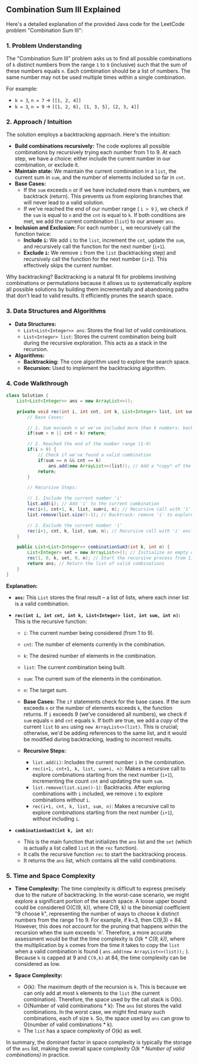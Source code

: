 ## Combination Sum III Explained

Here's a detailed explanation of the provided Java code for the LeetCode problem "Combination Sum III":

### 1. Problem Understanding

The "Combination Sum III" problem asks us to find all possible combinations of `k` distinct numbers from the range `1` to `9` (inclusive) such that the sum of these numbers equals `n`. Each combination should be a list of numbers.  The same number may not be used multiple times within a single combination.

For example:

*   `k = 3`, `n = 7`  -> `[[1, 2, 4]]`
*   `k = 3`, `n = 9`  -> `[[1, 2, 6], [1, 3, 5], [2, 3, 4]]`

### 2. Approach / Intuition

The solution employs a backtracking approach. Here's the intuition:

*   **Build combinations recursively:**  The code explores all possible combinations by recursively trying each number from 1 to 9.  At each step, we have a choice: either include the current number in our combination, or exclude it.
*   **Maintain state:** We maintain the current combination in a `list`, the current sum in `sum`, and the number of elements included so far in `cnt`.
*   **Base Cases:**
    *   If the `sum` exceeds `n` or if we have included more than `k` numbers, we backtrack (return). This prevents us from exploring branches that will never lead to a valid solution.
    *   If we've reached the end of our number range ( `i > 9` ), we check if the `sum` is equal to `n` and the `cnt` is equal to `k`. If both conditions are met, we add the current combination (`list`) to our answer `ans`.
*   **Inclusion and Exclusion:** For each number `i`, we recursively call the function twice:
    *   **Include `i`:** We add `i` to the `list`, increment the `cnt`, update the `sum`, and recursively call the function for the next number (`i+1`).
    *   **Exclude `i`:** We remove `i` from the `list` (backtracking step) and recursively call the function for the next number (`i+1`).  This effectively skips the current number.

Why backtracking?  Backtracking is a natural fit for problems involving combinations or permutations because it allows us to systematically explore all possible solutions by building them incrementally and abandoning paths that don't lead to valid results.  It efficiently prunes the search space.

### 3. Data Structures and Algorithms

*   **Data Structures:**
    *   `List<List<Integer>> ans`: Stores the final list of valid combinations.
    *   `List<Integer> list`:  Stores the current combination being built during the recursive exploration. This acts as a stack in the recursion.
*   **Algorithms:**
    *   **Backtracking:** The core algorithm used to explore the search space.
    *   **Recursion:**  Used to implement the backtracking algorithm.

### 4. Code Walkthrough

```java
class Solution {
    List<List<Integer>> ans = new ArrayList<>();

    private void rec(int i, int cnt, int k, List<Integer> list, int sum, int n) {
        // Base Cases:

        // 1. Sum exceeds n or we've included more than k numbers: backtrack
        if(sum > n || cnt > k) return;

        // 2. Reached the end of the number range (1-9)
        if(i > 9) {
            // Check if we've found a valid combination
            if(sum == n && cnt == k)
                ans.add(new ArrayList<>(list)); // Add a *copy* of the list!
            return;
        }

        // Recursive Steps:

        // 1. Include the current number 'i'
        list.add(i); // Add 'i' to the current combination
        rec(i+1, cnt+1, k, list, sum+i, n); // Recursive call with 'i' included
        list.remove(list.size()-1); // Backtrack: remove 'i' to explore other possibilities

        // 2. Exclude the current number 'i'
        rec(i+1, cnt, k, list, sum, n); // Recursive call with 'i' excluded
    }

    public List<List<Integer>> combinationSum3(int k, int n) {
        List<Integer> set = new ArrayList<>(); // Initialize an empty combination list
        rec(1, 0, k, set, 0, n); // Start the recursive process from 1, with count=0, sum=0
        return ans; // Return the list of valid combinations
    }
}
```

**Explanation:**

*   **`ans`:** This `List` stores the final result – a list of lists, where each inner list is a valid combination.
*   **`rec(int i, int cnt, int k, List<Integer> list, int sum, int n)`:**  This is the recursive function:
    *   `i`:  The current number being considered (from 1 to 9).
    *   `cnt`: The number of elements currently in the combination.
    *   `k`: The desired number of elements in the combination.
    *   `list`: The current combination being built.
    *   `sum`: The current sum of the elements in the combination.
    *   `n`: The target sum.

    *   **Base Cases:** The `if` statements check for the base cases. If the sum exceeds `n` or the number of elements exceeds `k`, the function returns. If `i` exceeds 9 (we've considered all numbers), we check if `sum` equals `n` and `cnt` equals `k`. If both are true, we add a *copy* of the current `list` to `ans` using `new ArrayList<>(list)`. This is crucial; otherwise, we'd be adding references to the same list, and it would be modified during backtracking, leading to incorrect results.
    *   **Recursive Steps:**
        *   `list.add(i)`:  Includes the current number `i` in the combination.
        *   `rec(i+1, cnt+1, k, list, sum+i, n)`: Makes a recursive call to explore combinations starting from the next number (`i+1`), incrementing the count `cnt` and updating the sum `sum`.
        *   `list.remove(list.size()-1)`: Backtracks. After exploring combinations with `i` included, we remove `i` to explore combinations *without* `i`.
        *   `rec(i+1, cnt, k, list, sum, n)`: Makes a recursive call to explore combinations starting from the next number (`i+1`), *without* including `i`.

*   **`combinationSum3(int k, int n)`:**
    *   This is the main function that initializes the `ans` list and the `set` (which is actually a list called `list` in the `rec` function).
    *   It calls the recursive function `rec` to start the backtracking process.
    *   It returns the `ans` list, which contains all the valid combinations.

### 5. Time and Space Complexity

*   **Time Complexity:** The time complexity is difficult to express precisely due to the nature of backtracking.  In the worst-case scenario, we might explore a significant portion of the search space. A loose upper bound could be considered  O(C(9, k)), where C(9, k) is the binomial coefficient "9 choose k", representing the number of ways to choose k distinct numbers from the range 1 to 9. For example, if k=3, then C(9,3) = 84.  However, this does not account for the pruning that happens within the recursion when the sum exceeds 'n'.  Therefore, a more accurate assessment would be that the time complexity is *O(k * C(9, k))*, where the multiplication by `k` comes from the time it takes to copy the `list` when a valid combination is found ( `ans.add(new ArrayList<>(list));` ). Because `k` is capped at 9 and `C(9,k)` at 84, the time complexity can be considered as low.

*   **Space Complexity:**
    *   O(k): The maximum depth of the recursion is `k`. This is because we can only add at most `k` elements to the `list` (the current combination). Therefore, the space used by the call stack is O(k).
    *   O(Number of valid combinations * k):  The `ans` list stores the valid combinations. In the worst case, we might find many such combinations, each of size `k`.  So, the space used by `ans` can grow to O(number of valid combinations * k).
    * The `list` has a space complexity of O(k) as well.

In summary, the dominant factor in space complexity is typically the storage of the `ans` list, making the overall space complexity *O(k * Number of valid combinations)* in practice.
